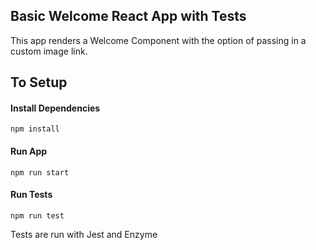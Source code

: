 ## Basic Welcome React App with Tests
This app renders a Welcome Component with the option of passing in a custom image link.

## To Setup

#### Install Dependencies
`
npm install
`

#### Run App

`
npm run start
`

#### Run Tests
`
npm run test
`

Tests are run with Jest and Enzyme